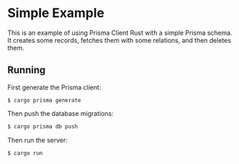 # Simple Example

This is an example of using Prisma Client Rust with a simple Prisma schema. It creates some records, fetches them with some relations, and then deletes them. 

## Running

First generate the Prisma client:

```
$ cargo prisma generate
```

Then push the database migrations:

```bash
$ cargo prisma db push
```

Then run the server:

```
$ cargo run
```
